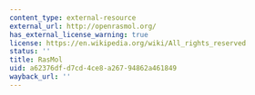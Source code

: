 ```yaml
---
content_type: external-resource
external_url: http://openrasmol.org/
has_external_license_warning: true
license: https://en.wikipedia.org/wiki/All_rights_reserved
status: ''
title: RasMol
uid: a62376df-d7cd-4ce8-a267-94862a461849
wayback_url: ''
---
```

